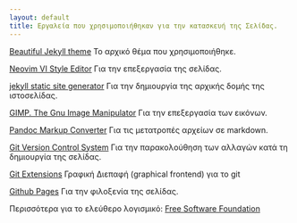 ```yaml
---
layout: default
title: Εργαλεία που χρησιμοποιήθηκαν για την κατασκευή της Σελίδας.
---
```



[Beautiful Jekyll theme](https://github.com/daattali/beautiful-jekyll) Το αρχικό θέμα που χρησιμοποιήθηκε.

[Neovim VI Style Editor](https://github.com/neovim/neovim)  Για την επεξεργασία της σελίδας.

[jekyll static site generator](https://jekyllrb.com/) Για την δημιουργία της αρχικής δομής της ιστοσελίδας.

[GIMP. The Gnu Image Manipulator](https://www.gimp.org/) Για την επεξεργασία των εικόνων.

[Pandoc Markup Converter](https://pandoc.org/) Για τις μετατροπές αρχείων σε markdown.

[Git Version Control System](https://git-scm.com/) Για την παρακολούθηση των αλλαγών κατά τη δημιουργία της σελίδας.

[Git Extensions](https://gitextensions.github.io/) Γραφική Διεπαφή (graphical frontend) για το git

[Github Pages](https://pages.github.com/) Για την φιλοξενία της σελίδας.





Περισσότερα για το ελεύθερο λογισμικό: [Free Software Foundation](https://www.fsf.org/resources/)






